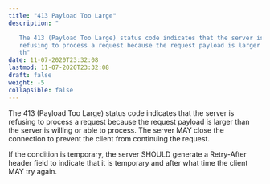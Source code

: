 ```yaml
---
title: "413 Payload Too Large"
description: "

   The 413 (Payload Too Large) status code indicates that the server is
   refusing to process a request because the request payload is larger
   th"
date: 11-07-2020T23:32:08
lastmod: 11-07-2020T23:32:08
draft: false
weight: -5
collapsible: false
---
```



   The 413 (Payload Too Large) status code indicates that the server is
   refusing to process a request because the request payload is larger
   than the server is willing or able to process.  The server MAY close
   the connection to prevent the client from continuing the request.

   If the condition is temporary, the server SHOULD generate a
   Retry-After header field to indicate that it is temporary and after
   what time the client MAY try again.


                                                